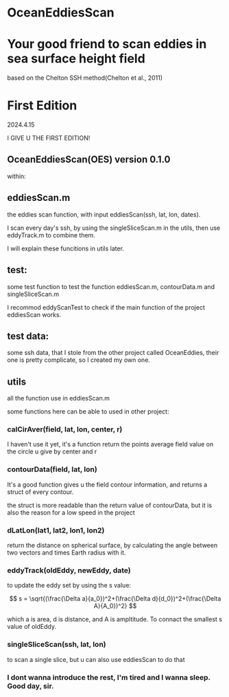 # OceanEddiesScan

# Your good friend to scan eddies in sea surface height field

based on the Chelton SSH method(Chelton et al., 2011)

# First Edition

2024.4.15

I GIVE U THE FIRST EDITION!

## OceanEddiesScan(OES) version 0.1.0

within:

## eddiesScan.m

the eddies scan function, with input eddiesScan(ssh, lat, lon, dates).

I scan every day's ssh, by using the singleSliceScan.m in the utils, then use eddyTrack.m to combine them.

I will explain these funcitions in utils later.

## test:

some test function to test the function eddiesScan.m, contourData.m and singleSliceScan.m

I recommod eddyScanTest to check if the main function of the project eddiesScan works.

## test data:

some ssh data, that I stole from the other project called OceanEddies, their one is pretty complicate, so I created my own one.

## utils

all the function use in eddiesScan.m

some functions here can be able to used in other project:

### calCirAver(field, lat, lon, center, r)

I haven't use it yet, it's a function return the points average field value on the circle u give by center and r

### contourData(field, lat, lon)

It's a good function gives u the field contour information, and returns a struct of every contour.

the struct is more readable than the return value of contourData, but it is also the reason for a low speed in the project

### dLatLon(lat1, lat2, lon1, lon2)

return the distance on spherical surface, by calculating the angle between two vectors and times Earth radius with it.

### eddyTrack(oldEddy, newEddy, date)

to update the eddy set by using the s value:

$$
s = \sqrt{(\frac{\Delta a}{a_0})^2+(\frac{\Delta d}{d_0})^2+(\frac{\Delta A}{A_0})^2} 
$$

which a is area, d is distance, and A is ampltitude. To connact the smallest s value of oldEddy.

### singleSliceScan(ssh, lat, lon)

to scan a single slice, but u can also use eddiesScan to do that

### I dont wanna introduce the rest, I'm tired and I wanna sleep. Good day, sir.
